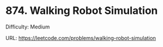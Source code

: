 # 874. Walking Robot Simulation

Difficulty: Medium

URL: https://leetcode.com/problems/walking-robot-simulation

